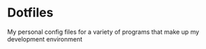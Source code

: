 # Dotfiles
My personal config files for a variety of programs that make up my development environment
